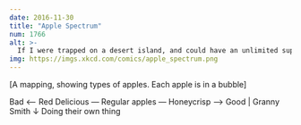 ```yaml
---
date: 2016-11-30
title: "Apple Spectrum"
num: 1766
alt: >-
  If I were trapped on a desert island, and could have an unlimited supply of any one type of apple, I'd be like, "How did this situation happen?"
img: https://imgs.xkcd.com/comics/apple_spectrum.png
---
```

[A mapping, showing types of apples. Each apple is in a bubble]

Bad ⟵ Red Delicious — Regular apples — Honeycrisp ⟶ Good
|
Granny Smith
↓
Doing their own thing